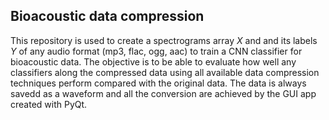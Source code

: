 ## Bioacoustic data compression

This repository is used to create a spectrograms array $X$ and and its labels $Y$ of any audio format (mp3, flac, ogg, aac) to train a CNN classifier for bioacoustic data.
The objective is to be able to evaluate how well any classifiers along the compressed data using all available data compression techniques perform compared with the original data. 
The data is always savedd as a waveform and all the conversion are achieved by the GUI app created with PyQt.


